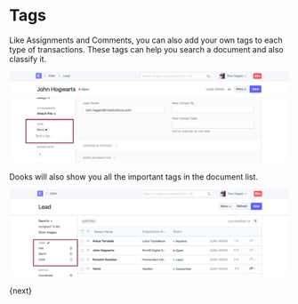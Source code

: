 <!-- add-breadcrumbs -->
# Tags

Like Assignments and Comments, you can also add your own tags to each type of transactions. These tags can help you search a document and also classify it. 

<img class="screenshot" alt="Assign" src="./assets/tags-1.png">

Dooks will also show you all the important tags in the document list.

<img class="screenshot" alt="Assign" src="./assets/tags-2.png">

{next}
